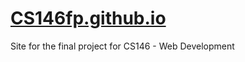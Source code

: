 # [CS146fp.github.io](http://CS146fp.github.io)
Site for the final project for CS146 - Web Development
